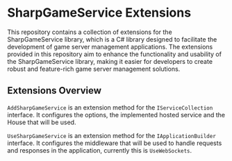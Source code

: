 # SharpGameService Extensions

This repository contains a collection of extensions for the SharpGameService library, which is a C# library designed to facilitate the development of game server management applications.
The extensions provided in this repository aim to enhance the functionality and usability of the SharpGameService library, making it easier for developers to create robust and feature-rich game server management solutions.

## Extensions Overview

`AddSharpGameService` is an extension method for the `IServiceCollection` interface. It configures the options, the implemented hosted service and the House that will be used.

`UseSharpGameService` is an extension method for the `IApplicationBuilder` interface. It configures the middleware that will be used to handle requests and responses in the application, currently this is `UseWebSockets`.